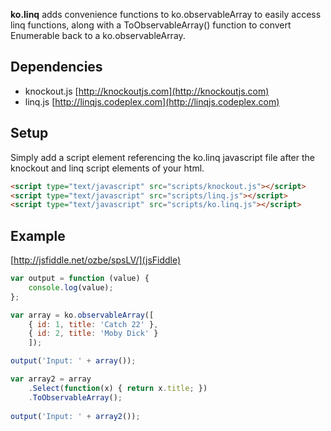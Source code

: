 **ko.linq** adds convenience functions to ko.observableArray to easily access linq functions, along with a ToObservableArray() function to convert Enumerable back to a ko.observableArray.

## Dependencies

 * knockout.js [http://knockoutjs.com](http://knockoutjs.com)
 * linq.js [http://linqjs.codeplex.com](http://linqjs.codeplex.com)

## Setup
Simply add a script element referencing the ko.linq javascript file after the knockout and linq script elements of your html.

```html
<script type="text/javascript" src="scripts/knockout.js"></script>
<script type="text/javascript" src="scripts/linq.js"></script>
<script type="text/javascript" src="scripts/ko.linq.js"></script>
```

## Example

[http://jsfiddle.net/ozbe/spsLV/](jsFiddle)

```javascript
var output = function (value) {
	console.log(value);
};

var array = ko.observableArray([
	{ id: 1, title: 'Catch 22' },
	{ id: 2, title: 'Moby Dick' }
	]);

output('Input: ' + array());

var array2 = array
	.Select(function(x) { return x.title; })
	.ToObservableArray();
  
output('Input: ' + array2());
  ```
